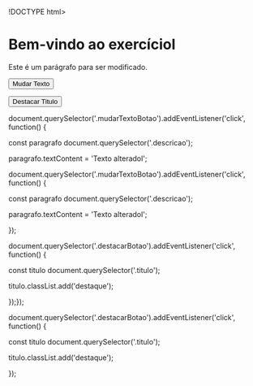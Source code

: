 !DOCTYPE html>

<html lang="pt-BR">

<head>

<meta charset="UTF-8">

<meta name="viewport" content="width=device-width, initial-scale=1.0">

<title>Exercício querySelector</title>

<style>

.destaque (

background-color: yellow;

}

</style>

 </head>

<body>

<h1 class="titulo">Bem-vindo ao exercíciol</h1>

<p class="descricao">Este é um parágrafo para ser modificado.</p>

<button class="mudarTextoBotao">Mudar Texto</button>

<button class="destacarBotao">Destacar Titulo</button>

<script src="script.js"></script>

</body>

 </html>
 document.querySelector('.mudarTextoBotao').addEventListener('click', function() {

const paragrafo document.querySelector('.descricao');

paragrafo.textContent = 'Texto alteradol';

document.querySelector('.mudarTextoBotao').addEventListener('click', function() {

const paragrafo document.querySelector('.descricao');

paragrafo.textContent = 'Texto alteradol';

 });

document.querySelector('.destacarBotao').addEventListener('click', function() {

const titulo document.querySelector('.titulo');

titulo.classList.add('destaque');

 });});



document.querySelector('.destacarBotao').addEventListener('click', function() {

const titulo document.querySelector('.titulo');

titulo.classList.add('destaque');

});
